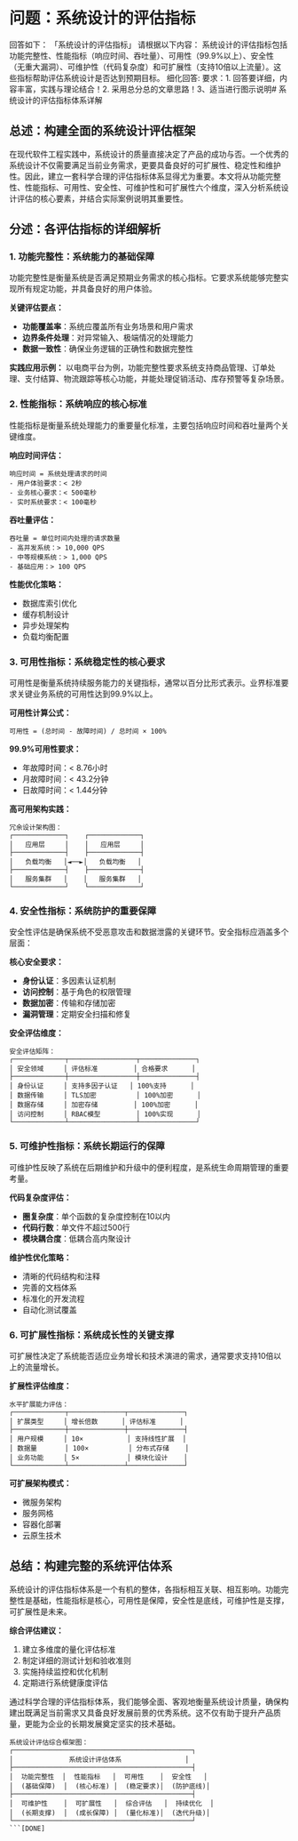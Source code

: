 # 问题：系统设计的评估指标
回答如下：
「系统设计的评估指标」 请根据以下内容：
系统设计的评估指标包括功能完整性、性能指标（响应时间、吞吐量）、可用性（99.9%以上）、安全性（无重大漏洞）、可维护性（代码复杂度）和可扩展性（支持10倍以上流量）。这些指标帮助评估系统设计是否达到预期目标。
 细化回答: 
 要求：1. 回答要详细，内容丰富，实践与理论结合！2. 采用总分总的文章思路！3、适当进行图示说明# 系统设计的评估指标体系详解

## 总述：构建全面的系统设计评估框架

在现代软件工程实践中，系统设计的质量直接决定了产品的成功与否。一个优秀的系统设计不仅需要满足当前业务需求，更要具备良好的可扩展性、稳定性和维护性。因此，建立一套科学合理的评估指标体系显得尤为重要。本文将从功能完整性、性能指标、可用性、安全性、可维护性和可扩展性六个维度，深入分析系统设计评估的核心要素，并结合实际案例说明其重要性。

## 分述：各评估指标的详细解析

### 1. 功能完整性：系统能力的基础保障

功能完整性是衡量系统是否满足预期业务需求的核心指标。它要求系统能够完整实现所有规定功能，并具备良好的用户体验。

**关键评估要点：**
- **功能覆盖率**：系统应覆盖所有业务场景和用户需求
- **边界条件处理**：对异常输入、极端情况的处理能力
- **数据一致性**：确保业务逻辑的正确性和数据完整性

**实践应用示例：**
以电商平台为例，功能完整性要求系统支持商品管理、订单处理、支付结算、物流跟踪等核心功能，并能处理促销活动、库存预警等复杂场景。

### 2. 性能指标：系统响应的核心标准

性能指标是衡量系统处理能力的重要量化标准，主要包括响应时间和吞吐量两个关键维度。

**响应时间评估：**
```
响应时间 = 系统处理请求的时间
- 用户体验要求：< 2秒
- 业务核心要求：< 500毫秒
- 实时系统要求：< 100毫秒
```

**吞吐量评估：**
```
吞吐量 = 单位时间内处理的请求数量
- 高并发系统：> 10,000 QPS
- 中等规模系统：> 1,000 QPS
- 基础应用：> 100 QPS
```

**性能优化策略：**
- 数据库索引优化
- 缓存机制设计
- 异步处理架构
- 负载均衡配置

### 3. 可用性指标：系统稳定性的核心要求

可用性是衡量系统持续服务能力的关键指标，通常以百分比形式表示。业界标准要求关键业务系统的可用性达到99.9%以上。

**可用性计算公式：**
```
可用性 = (总时间 - 故障时间) / 总时间 × 100%
```

**99.9%可用性要求：**
- 年故障时间：< 8.76小时
- 月故障时间：< 43.2分钟
- 日故障时间：< 1.44分钟

**高可用架构实践：**
```
冗余设计架构图：
┌─────────────┐    ┌─────────────┐
│   应用层     │    │   应用层     │
├─────────────┤    ├─────────────┤
│   负载均衡   │◄──►│   负载均衡   │
├─────────────┤    ├─────────────┤
│   服务集群   │    │   服务集群   │
└─────────────┘    └─────────────┘
```

### 4. 安全性指标：系统防护的重要保障

安全性评估是确保系统不受恶意攻击和数据泄露的关键环节。安全指标应涵盖多个层面：

**核心安全要求：**
- **身份认证**：多因素认证机制
- **访问控制**：基于角色的权限管理
- **数据加密**：传输和存储加密
- **漏洞管理**：定期安全扫描和修复

**安全评估维度：**
```
安全评估矩阵：
┌─────────────┬─────────────────┬──────────────┐
│ 安全领域     │ 评估标准         │ 合格要求      │
├─────────────┼─────────────────┼──────────────┤
│ 身份认证     │ 支持多因子认证   │ 100%支持      │
│ 数据传输     │ TLS加密          │ 100%加密      │
│ 数据存储     │ 加密存储         │ 100%加密      │
│ 访问控制     │ RBAC模型         │ 100%实现      │
└─────────────┴─────────────────┴──────────────┘
```

### 5. 可维护性指标：系统长期运行的保障

可维护性反映了系统在后期维护和升级中的便利程度，是系统生命周期管理的重要考量。

**代码复杂度评估：**
- **圈复杂度**：单个函数的复杂度控制在10以内
- **代码行数**：单文件不超过500行
- **模块耦合度**：低耦合高内聚设计

**维护性优化策略：**
- 清晰的代码结构和注释
- 完善的文档体系
- 标准化的开发流程
- 自动化测试覆盖

### 6. 可扩展性指标：系统成长性的关键支撑

可扩展性决定了系统能否适应业务增长和技术演进的需求，通常要求支持10倍以上的流量增长。

**扩展性评估维度：**
```
水平扩展能力评估：
┌─────────────┬──────────────┬──────────────┐
│ 扩展类型     │ 增长倍数      │ 评估标准      │
├─────────────┼──────────────┼──────────────┤
│ 用户规模     │ 10×           │ 支持线性扩展  │
│ 数据量       │ 100×          │ 分布式存储    │
│ 业务功能     │ 5×            │ 模块化设计    │
└─────────────┴──────────────┴──────────────┘
```

**可扩展架构模式：**
- 微服务架构
- 服务网格
- 容器化部署
- 云原生技术

## 总结：构建完整的系统评估体系

系统设计的评估指标体系是一个有机的整体，各指标相互关联、相互影响。功能完整性是基础，性能指标是核心，可用性是保障，安全性是底线，可维护性是支撑，可扩展性是未来。

**综合评估建议：**
1. 建立多维度的量化评估标准
2. 制定详细的测试计划和验收准则
3. 实施持续监控和优化机制
4. 定期进行系统健康度评估

通过科学合理的评估指标体系，我们能够全面、客观地衡量系统设计质量，确保构建出既满足当前需求又具备良好发展前景的优秀系统。这不仅有助于提升产品质量，更能为企业的长期发展奠定坚实的技术基础。

```
系统设计评估综合框架图：
┌─────────────────────────────────────────────┐
│              系统设计评估体系                │
├─────────────────────────────────────────────┤
│  功能完整性  │  性能指标   │  可用性    │  安全性   │
│  (基础保障)  │  (核心标准) │  (稳定要求)│  (防护底线)│
├─────────────────────────────────────────────┤
│  可维护性    │  可扩展性   │  综合评估   │  持续优化  │
│  (长期支撑)  │  (成长保障) │  (量化标准)│  (迭代升级)│
└─────────────────────────────────────────────┘
```[DONE]